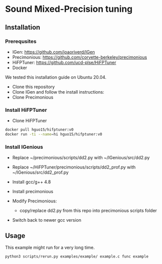 # Sound Mixed-Precision tuning
## Installation
### Prerequsites
- IGen: https://github.com/joaoriverd/IGen
- Precimonious: https://github.com/corvette-berkeley/precimonious
- HiFPTuner:  https://github.com/ucd-plse/HiFPTuner
- Docker

We tested this installation guide on Ubuntu 20.04.
- Clone this repository
- Clone IGen and follow the install instructions:
- Clone Precimonious

### Install HiFPTuner
- Clone HiFPTuner
```bash
docker pull hguo15/hifptuner:v0
docker run -ti --name=hi hguo15/hifptuner:v0
```

### Install IGenious
- Replace ~/precimonious/scripts/dd2.py with ~/IGenious/src/dd2.py
- Replace ~/HiFPTuner/precimonious/scripts/dd2_prof.py with ~/IGenious/src/dd2_prof.py




- Install gcc/g++ 4.8
- Install precimonious
- Modify Precimonious:
  - copy/replace dd2.py from this repo into precimonious scripts folder
- Switch back to newer gcc version


## Usage
This example might run for a very long time.
```bash
python3 scripts/rerun.py examples/example/ example.c func example
```
